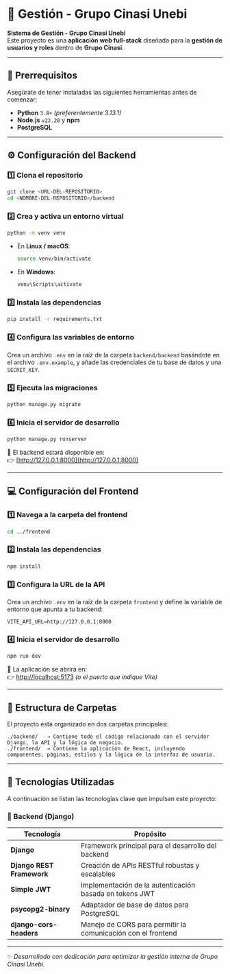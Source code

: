 # 🚀 Gestión - Grupo Cinasi Unebi

**Sistema de Gestión - Grupo Cinasi Unebi**  
Este proyecto es una **aplicación web full-stack** diseñada para la **gestión de usuarios y roles** dentro de **Grupo Cinasi**.

---

## 🧩 Prerrequisitos

Asegúrate de tener instaladas las siguientes herramientas antes de comenzar:

- **Python** `3.8+` *(preferentemente 3.13.1)*  
- **Node.js** `v22.20` y **npm**  
- **PostgreSQL**

---

## ⚙️ Configuración del Backend

### 1️⃣ Clona el repositorio

```bash
git clone <URL-DEL-REPOSITORIO>
cd <NOMBRE-DEL-REPOSITORIO>/backend
```

### 2️⃣ Crea y activa un entorno virtual

```bash
python -m venv venv
```

- En **Linux / macOS**:
  ```bash
  source venv/bin/activate
  ```
- En **Windows**:
  ```bash
  venv\Scripts\activate
  ```

### 3️⃣ Instala las dependencias

```bash
pip install -r requirements.txt
```

### 4️⃣ Configura las variables de entorno

Crea un archivo `.env` en la raíz de la carpeta `backend/backend` basándote en el archivo `.env.example`, y añade las credenciales de tu base de datos y una `SECRET_KEY`.

### 5️⃣ Ejecuta las migraciones

```bash
python manage.py migrate
```

### 6️⃣ Inicia el servidor de desarrollo

```bash
python manage.py runserver
```

📍 El backend estará disponible en:  
👉 [http://127.0.0.1:8000](http://127.0.0.1:8000)

---

## 💻 Configuración del Frontend

### 1️⃣ Navega a la carpeta del frontend

```bash
cd ../frontend
```

### 2️⃣ Instala las dependencias

```bash
npm install
```

### 3️⃣ Configura la URL de la API

Crea un archivo `.env` en la raíz de la carpeta `frontend` y define la variable de entorno que apunta a tu backend:

```
VITE_API_URL=http://127.0.0.1:8000
```

### 4️⃣ Inicia el servidor de desarrollo

```bash
npm run dev
```

📍 La aplicación se abrirá en:  
👉 [http://localhost:5173](http://localhost:5173) *(o el puerto que indique Vite)*

---

## 📁 Estructura de Carpetas

El proyecto está organizado en dos carpetas principales:

```
./backend/   → Contiene todo el código relacionado con el servidor Django, la API y la lógica de negocio.
./frontend/  → Contiene la aplicación de React, incluyendo componentes, páginas, estilos y la lógica de la interfaz de usuario.
```

---

## 🧠 Tecnologías Utilizadas

A continuación se listan las tecnologías clave que impulsan este proyecto:

### 🔹 Backend (Django)

| Tecnología | Propósito |
|-------------|------------|
| **Django** | Framework principal para el desarrollo del backend |
| **Django REST Framework** | Creación de APIs RESTful robustas y escalables |
| **Simple JWT** | Implementación de la autenticación basada en tokens JWT |
| **psycopg2-binary** | Adaptador de base de datos para PostgreSQL |
| **django-cors-headers** | Manejo de CORS para permitir la comunicación con el frontend |

---

✨ *Desarrollado con dedicación para optimizar la gestión interna de Grupo Cinasi Unebi.*
